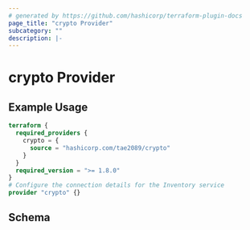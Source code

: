 ```yaml
---
# generated by https://github.com/hashicorp/terraform-plugin-docs
page_title: "crypto Provider"
subcategory: ""
description: |-
---
```


# crypto Provider

## Example Usage

```terraform
terraform {
  required_providers {
    crypto = {
      source = "hashicorp.com/tae2089/crypto"
    }
  }
  required_version = ">= 1.8.0"
}
# Configure the connection details for the Inventory service
provider "crypto" {}
```

<!-- schema generated by tfplugindocs -->

## Schema

